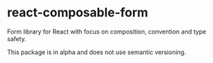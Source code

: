 # react-composable-form

Form library for React with focus on composition, convention and type safety.

This package is in alpha and does not use semantic versioning.

